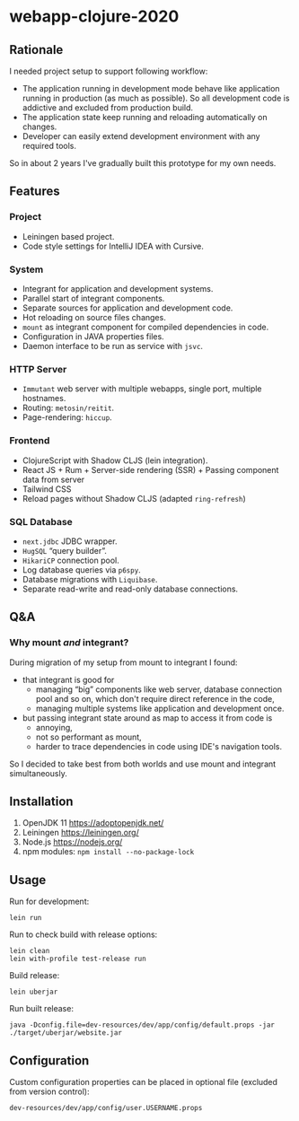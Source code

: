 # webapp-clojure-2020

## Rationale

I needed project setup to support following workflow:

- The application running in development mode behave like application running in production 
  (as much as possible). So all development code is addictive and excluded from production build.
- The application state keep running and reloading automatically on changes.
- Developer can easily extend development environment with any required tools.

So in about 2 years I've gradually built this prototype for my own needs. 

## Features

### Project

- Leiningen based project.
- Code style settings for IntelliJ IDEA with Cursive.

### System

- Integrant for application and development systems.
- Parallel start of integrant components.
- Separate sources for application and development code.
- Hot reloading on source files changes.
- `mount` as integrant component for compiled dependencies in code.
- Configuration in JAVA properties files.
- Daemon interface to be run as service with `jsvc`.  

### HTTP Server

- `Immutant` web server with multiple webapps, single port, multiple hostnames.
- Routing: `metosin/reitit`.
- Page-rendering: `hiccup`.

### Frontend

- ClojureScript with Shadow CLJS (lein integration).
- React JS + Rum + Server-side rendering (SSR) + Passing component data from server
- Tailwind CSS
- Reload pages without Shadow CLJS (adapted `ring-refresh`)

### SQL Database

- `next.jdbc` JDBC wrapper.
- `HugSQL` “query builder”.
- `HikariCP` connection pool.
- Log database queries via `p6spy`.
- Database migrations with `Liquibase`.
- Separate read-write and read-only database connections.

## Q&A

### Why mount _and_ integrant?

During migration of my setup from mount to integrant I found:
- that integrant is good for 
  - managing “big” components like web server, database connection pool and so on, 
    which don't require direct reference in the code,
  - managing multiple systems like application and development once. 
- but passing integrant state around as map to access it from code is
  - annoying,
  - not so performant as mount,
  - harder to trace dependencies in code using IDE's navigation tools.
  
So I decided to take best from both worlds and use mount and integrant simultaneously.   

## Installation

1. OpenJDK 11 https://adoptopenjdk.net/
2. Leiningen https://leiningen.org/
3. Node.js https://nodejs.org/
4. npm modules: `npm install --no-package-lock`

## Usage

Run for development:

    lein run

Run to check build with release options:

    lein clean
    lein with-profile test-release run

Build release:

    lein uberjar
    
Run built release:

    java -Dconfig.file=dev-resources/dev/app/config/default.props -jar ./target/uberjar/website.jar

## Configuration

Custom configuration properties can be placed in optional file (excluded from version control):

    dev-resources/dev/app/config/user.USERNAME.props
